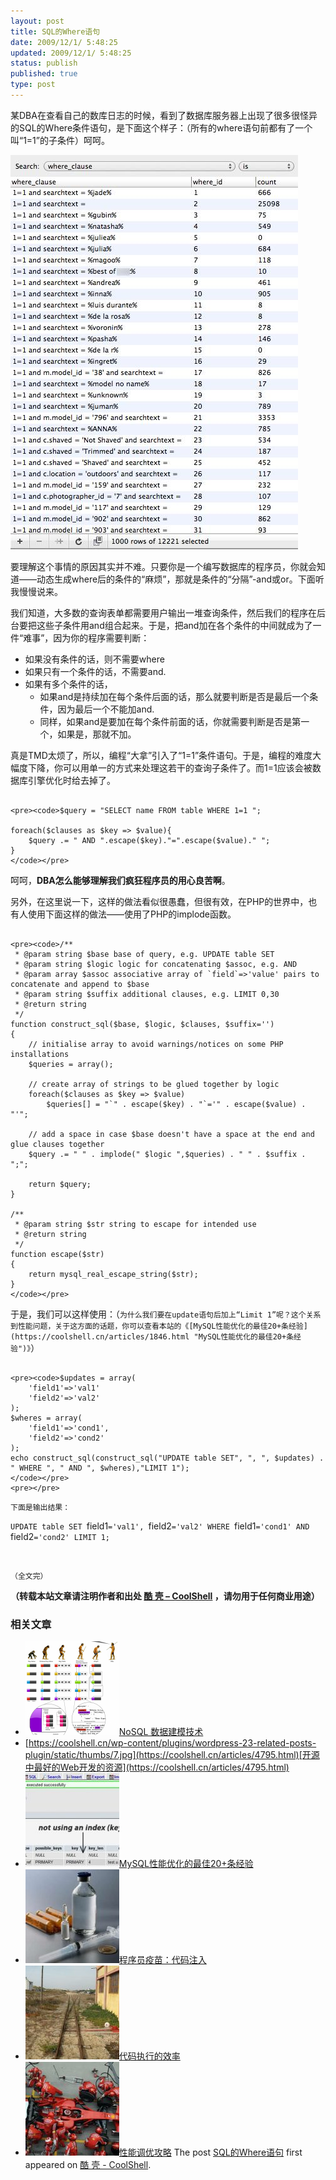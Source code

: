 ```yaml
---
layout: post
title: SQL的Where语句
date: 2009/12/1/ 5:48:25
updated: 2009/12/1/ 5:48:25
status: publish
published: true
type: post
---
```


某DBA在查看自己的数库日志的时候，看到了数据库服务器上出现了很多很怪异的SQL的Where条件语句，是下面这个样子：（所有的where语句前都有了一个叫“1=1”的子条件）呵呵。


![SQL Where Clause](../wp-content/uploads/2009/12/sql.where_.clause.jpg "SQL Where Clause")


要理解这个事情的原因其实并不难。只要你是一个编写数据库的程序员，你就会知道——动态生成where后的条件的“麻烦”，那就是条件的“分隔”-and或or。下面听我慢慢说来。



我们知道，大多数的查询表单都需要用户输出一堆查询条件，然后我们的程序在后台要把这些子条件用and组合起来。于是，把and加在各个条件的中间就成为了一件“难事”，因为你的程序需要判断：


* 如果没有条件的话，则不需要where
* 如果只有一个条件的话，不需要and.
* 如果有多个条件的话，
	+ 如果and是持续加在每个条件后面的话，那么就要判断是否是最后一个条件，因为最后一个不能加and.
	+ 同样，如果and是要加在每个条件前面的话，你就需要判断是否是第一个，如果是，那就不加。


真是TMD太烦了，所以，编程“大拿”引入了“1=1”条件语句。于是，编程的难度大幅度下降，你可以用单一的方式来处理这若干的查询子条件了。而1=1应该会被数据库引擎优化时给去掉了。



```

<pre><code>$query = "SELECT name FROM table WHERE 1=1 ";

foreach($clauses as $key => $value){
    $query .= " AND ".escape($key)."=".escape($value)." ";
}
</code></pre>

```

呵呵，**DBA怎么能够理解我们疯狂程序员的用心良苦啊**。


另外，在这里说一下，这样的做法看似很愚蠢，但很有效，在PHP的世界中，也有人使用下面这样的做法——使用了PHP的implode函数。



```

<pre><code>/**
 * @param string $base base of query, e.g. UPDATE table SET
 * @param string $logic logic for concatenating $assoc, e.g. AND
 * @param array $assoc associative array of `field`=>'value' pairs to concatenate and append to $base
 * @param string $suffix additional clauses, e.g. LIMIT 0,30
 * @return string
 */
function construct_sql($base, $logic, $clauses, $suffix='')
{
    // initialise array to avoid warnings/notices on some PHP installations
    $queries = array();

    // create array of strings to be glued together by logic
    foreach($clauses as $key => $value)
        $queries[] = "`" . escape($key) . "`='" . escape($value) . "'";

    // add a space in case $base doesn't have a space at the end and glue clauses together
    $query .= " " . implode(" $logic ",$queries) . " " . $suffix . ";";

    return $query;
}

/**
 * @param string $str string to escape for intended use
 * @return string
 */
function escape($str)
{
    return mysql_real_escape_string($str);
}
</code></pre>

```

于是，我们可以这样使用：（`为什么我们要在update语句后加上“Limit 1”呢？这个关系到性能问题，关于这方面的话题，你可以查看本站的《[MySQL性能优化的最佳20+条经验](https://coolshell.cn/articles/1846.html "MySQL性能优化的最佳20+条经验")》`）



```

<pre><code>$updates = array(
    'field1'=>'val1'
    'field2'=>'val2'
);
$wheres = array(
    'field1'=>'cond1',
    'field2'=>'cond2'
);
echo construct_sql(construct_sql("UPDATE table SET", ", ", $updates) . " WHERE ", " AND ", $wheres),"LIMIT 1");
</code></pre>
<pre></pre>

```

`下面是输出结果：`


`UPDATE table SET `field1`='val1', `field2`='val2' WHERE `field1`='cond1' AND `field2`='cond2' LIMIT 1;`


 


`（全文完）`



**（转载本站文章请注明作者和出处 [酷 壳 – CoolShell](https://coolshell.cn/) ，请勿用于任何商业用途）**



### 相关文章

* [![NoSQL 数据建模技术](../wp-content/uploads/2012/05/overview2-1-150x150.png)](https://coolshell.cn/articles/7270.html)[NoSQL 数据建模技术](https://coolshell.cn/articles/7270.html)
* [https://coolshell.cn/wp-content/plugins/wordpress-23-related-posts-plugin/static/thumbs/7.jpg](https://coolshell.cn/articles/4795.html)[开源中最好的Web开发的资源](https://coolshell.cn/articles/4795.html)
* [![MySQL性能优化的最佳20+条经验](../wp-content/uploads/2009/11/unoptimized_explain-150x150.jpg)](https://coolshell.cn/articles/1846.html)[MySQL性能优化的最佳20+条经验](https://coolshell.cn/articles/1846.html)
* [![程序员疫苗：代码注入](../wp-content/uploads/2012/12/200906020837401710-150x150.jpg)](https://coolshell.cn/articles/8711.html)[程序员疫苗：代码注入](https://coolshell.cn/articles/8711.html)
* [![代码执行的效率](../wp-content/uploads/2012/07/muxnt-150x150.jpg)](https://coolshell.cn/articles/7886.html)[代码执行的效率](https://coolshell.cn/articles/7886.html)
* [![性能调优攻略](../wp-content/uploads/2012/06/f1-150x150.jpg)](https://coolshell.cn/articles/7490.html)[性能调优攻略](https://coolshell.cn/articles/7490.html)
The post [SQL的Where语句](https://coolshell.cn/articles/1889.html) first appeared on [酷 壳 - CoolShell](https://coolshell.cn).